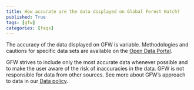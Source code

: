 ```yaml
---
title: How accurate are the data displayed on Global Forest Watch?
published: True
tags: [gfw]
categories: [faqs]
---
```


<p>The accuracy of the data displayed on GFW is variable. Methodologies and cautions for specific data sets are available on the <a href="http://data.globalforestwatch.org/">Open Data Portal</a>.</p>

<p>GFW strives to include only the most accurate data whenever possible and to make the user aware of the risk of inaccuracies in the data. GFW is not responsible for data from other sources. See more about GFW’s approach to data in our <a href="http://gfw-nav.herokuapp.com/about/data_policy">Data policy</a>.</p>